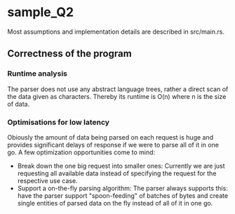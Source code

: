 # sample_Q2

Most assumptions and implementation details are described in src/main.rs.

## Correctness of the program

### Runtime analysis

The parser does not use any abstract language trees, rather a direct scan of the data given as characters. Thereby its runtime is O(n) where n is the size of data.

### Optimisations for low latency

Obiously the amount of data being parsed on each request is huge and provides significant delays of response if we were to parse all of it in one go. A few optimization opportunities come to mind:

 - Break down the one big request into smaller ones: Currently we are just requesting all available data instead of specifying the request for the respective use case.
 - Support a on-the-fly parsing algorithm: The parser always supports this: have the parser support "spoon-feeding" of batches of bytes and create single entities of parsed data on the fly instead of all of it in one go.

